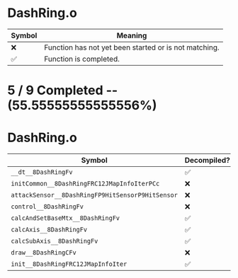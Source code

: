 # DashRing.o
| Symbol | Meaning 
| ------------- | ------------- 
| :x: | Function has not yet been started or is not matching. 
| :white_check_mark: | Function is completed. 


# 5 / 9 Completed -- (55.55555555555556%)
# DashRing.o
| Symbol | Decompiled? |
| ------------- | ------------- |
| `__dt__8DashRingFv` | :white_check_mark: |
| `initCommon__8DashRingFRC12JMapInfoIterPCc` | :x: |
| `attackSensor__8DashRingFP9HitSensorP9HitSensor` | :x: |
| `control__8DashRingFv` | :x: |
| `calcAndSetBaseMtx__8DashRingFv` | :white_check_mark: |
| `calcAxis__8DashRingFv` | :white_check_mark: |
| `calcSubAxis__8DashRingFv` | :white_check_mark: |
| `draw__8DashRingCFv` | :x: |
| `init__8DashRingFRC12JMapInfoIter` | :white_check_mark: |
